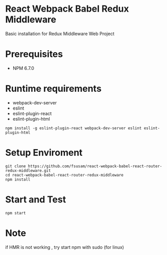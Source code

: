 # React Webpack Babel Redux Middleware
Basic installation for Redux Middleware Web Project

# Prerequisites
- NPM 6.7.0

# Runtime requirements
- webpack-dev-server
- eslint
- eslint-plugin-react
- eslint-plugin-html
```
npm install -g eslint-plugin-react webpack-dev-server eslint eslint-plugin-html
```

# Setup Enviroment

```
git clone https://github.com/fsusam/react-webpack-babel-react-router-redux-middleware.git
cd react-webpack-babel-react-router-redux-middleware
npm install
```

# Start and Test
```
npm start
```

# Note
if HMR is not working , try start npm with sudo (for linux)



